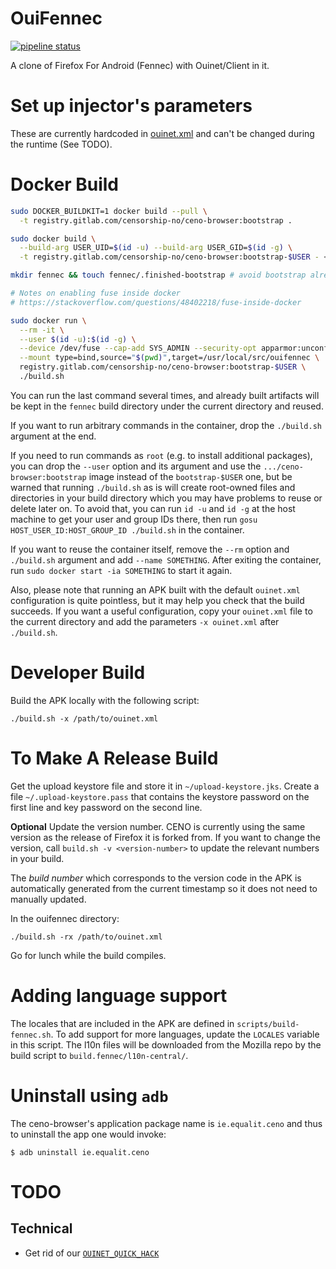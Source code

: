 # OuiFennec

[![pipeline status](https://gitlab.com/censorship-no/ceno-browser/badges/master/pipeline.svg)](https://gitlab.com/censorship-no/ceno-browser/commits/master)

A clone of Firefox For Android (Fennec) with Ouinet/Client in it.

# Set up injector's parameters

These are currently hardcoded in [ouinet.xml](https://github.com/equalitie/gecko-dev/blob/ouinet/mobile/android/app/src/main/res/values/ouinet.xml)
and can't be changed during the runtime (See TODO).

# Docker Build

```sh
sudo DOCKER_BUILDKIT=1 docker build --pull \
  -t registry.gitlab.com/censorship-no/ceno-browser:bootstrap .

sudo docker build \
  --build-arg USER_UID=$(id -u) --build-arg USER_GID=$(id -g) \
  -t registry.gitlab.com/censorship-no/ceno-browser:bootstrap-$USER - < Dockerfile.user

mkdir fennec && touch fennec/.finished-bootstrap # avoid bootstrap already done above

# Notes on enabling fuse inside docker
# https://stackoverflow.com/questions/48402218/fuse-inside-docker

sudo docker run \
  --rm -it \
  --user $(id -u):$(id -g) \
  --device /dev/fuse --cap-add SYS_ADMIN --security-opt apparmor:unconfined \
  --mount type=bind,source="$(pwd)",target=/usr/local/src/ouifennec \
  registry.gitlab.com/censorship-no/ceno-browser:bootstrap-$USER \
  ./build.sh
```

You can run the last command several times, and already built artifacts will be kept in the `fennec` build directory under the current directory and reused.

If you want to run arbitrary commands in the container, drop the `./build.sh` argument at the end.

If you need to run commands as `root` (e.g. to install additional packages), you can drop the `--user` option and its argument and use the `.../ceno-browser:bootstrap` image instead of the `bootstrap-$USER` one, but be warned that running `./build.sh` as is will create root-owned files and directories in your build directory which you may have problems to reuse or delete later on. To avoid that, you can run `id -u` and `id -g` at the host machine to get your user and group IDs there, then run `gosu HOST_USER_ID:HOST_GROUP_ID ./build.sh` in the container.

If you want to reuse the container itself, remove the `--rm` option and `./build.sh` argument and add `--name SOMETHING`. After exiting the container, run `sudo docker start -ia SOMETHING` to start it again.

Also, please note that running an APK built with the default `ouinet.xml` configuration is quite pointless, but it may help you check that the build succeeds. If you want a useful configuration, copy your `ouinet.xml` file to the current directory and add the parameters `-x ouinet.xml` after `./build.sh`.

# Developer Build
Build the APK locally with the following script:
```
./build.sh -x /path/to/ouinet.xml
```

# To Make A Release Build

Get the upload keystore file and store it in `~/upload-keystore.jks`. Create a file `~/.upload-keystore.pass` that contains the keystore password on the first line and key password on the second line.

**Optional** Update the version number. CENO is currently using the same version as the release of Firefox it is forked from. If you want to change the version, call `build.sh -v <version-number>` to update the relevant numbers in your build.

The *build number* which corresponds to the version code in the APK is automatically generated from the current timestamp so it does not need to manually updated.

In the ouifennec directory:
```
./build.sh -rx /path/to/ouinet.xml
```
Go for lunch while the build compiles.

# Adding language support 
The locales that are included in the APK are defined in `scripts/build-fennec.sh`. To add support for more languages, update the `LOCALES` variable in this script. The l10n files will be downloaded from the Mozilla repo by the build script to `build.fennec/l10n-central/`.

# Uninstall using `adb`

The ceno-browser's application package name is `ie.equalit.ceno` and thus to
uninstall the app one would invoke:

```
$ adb uninstall ie.equalit.ceno
```

# TODO

## Technical

* Get rid of our [`OUINET_QUICK_HACK`](https://github.com/equalitie/gecko-dev/commit/2de7aad32981201d5a75cfbc9c49acf38f21dc0c)
